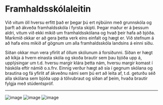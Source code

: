 # Framhaldsskólaleitin

Við vitum öll hversu erfitt það er þegar þú ert nýbúinn með grunnskóla og þarft að ákveða framhaldsskóla í fyrsta skipti. Þegar maður er á þessum aldri, vitum við ekki mikið um framhaldsskólana og hvað þeir hafa að bjóða. Markmið okkar er að gera þetta verk eins einfalt og hægt er. Við stefnum á að hafa eins mikið af gögnum um alla framhaldsskóla landsins á einni síðu. 

Síðan okkar mun vera yfirlit af öllum skólunum á forsíðunni. Síðan er hægt að kíkja á hvern einasta skóla og skoða brautir sem þau bjóða upp á, upplýsingar um t.d. hversu margir klára þetta nám, hversu margir komast í háskóla eftir námið o.s.frv. Einnig verður hægt að sía í gegnum skólana og brautina og fá yfirlit af ákveðnu námi sem þú ert að leita af, t.d. geturðu séð alla skólana sem bjóða upp á tölvubraut og síðan af þeim, hvaða brautir fylgja með stúdentspróf. 

------------

![image](https://github.com/Accent8/Vefforritun2Verkefni/assets/74972331/b5af9326-d288-43d2-8c7f-e5e928f05114)
![image](https://github.com/Accent8/Vefforritun2Verkefni/assets/74972331/32285a42-6951-41a1-8f2e-47487365b6d5)
![image](https://github.com/Accent8/Vefforritun2Verkefni/assets/74972331/c26731ee-fb8f-4851-83d4-b16ff3490d5f)
